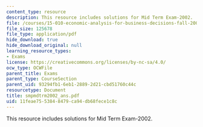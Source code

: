 ```yaml
---
content_type: resource
description: This resource includes solutions for Mid Term Exam-2002.
file: /courses/15-010-economic-analysis-for-business-decisions-fall-2004/11feae7553848479ca94db68fece1c8c_smpmdtrm2002_ans.pdf
file_size: 125678
file_type: application/pdf
hide_download: true
hide_download_original: null
learning_resource_types:
- Exams
license: https://creativecommons.org/licenses/by-nc-sa/4.0/
ocw_type: OCWFile
parent_title: Exams
parent_type: CourseSection
parent_uid: 93294fb1-6eb1-2889-2d21-cbd51760c44c
resourcetype: Document
title: smpmdtrm2002_ans.pdf
uid: 11feae75-5384-8479-ca94-db68fece1c8c
---
```

This resource includes solutions for Mid Term Exam-2002.